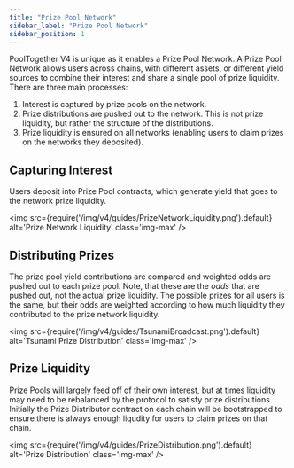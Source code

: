 ```yaml
---
title: "Prize Pool Network"
sidebar_label: "Prize Pool Network"
sidebar_position: 1
---
```


PoolTogether V4 is unique as it enables a Prize Pool Network.  A Prize Pool Network allows users across chains, with different assets, or different yield sources to combine their interest and share a single pool of prize liquidity.  There are three main processes:

1. Interest is captured by prize pools on the network.
2. Prize distributions are pushed out to the network.  This is not prize liquidity, but rather the structure of the distributions.
3. Prize liquidity is ensured on all networks (enabling users to claim prizes on the networks they deposited).

## Capturing Interest

Users deposit into Prize Pool contracts, which generate yield that goes to the network prize liquidity.

<img
  src={require('/img/v4/guides/PrizeNetworkLiquidity.png').default}
  alt='Prize Network Liquidity'
  class='img-max'
/>

## Distributing Prizes

The prize pool yield contributions are compared and weighted odds are pushed out to each prize pool.  Note, that these are the *odds* that are pushed out, not the actual prize liquidity.  The possible prizes for all users is the same, but their odds are weighted according to how much liquidity they contributed to the prize network liquidity.

<img
  src={require('/img/v4/guides/TsunamiBroadcast.png').default}
  alt='Tsunami Prize Distribution'
  class='img-max'
/>

## Prize Liquidity

Prize Pools will largely feed off of their own interest, but at times liquidity may need to be rebalanced by the protocol to satisfy prize distributions. Initially the Prize Distributor contract on each chain will be bootstrapped to ensure there is always enough liqudity for users to claim prizes on that chain. 

<img
  src={require('/img/v4/guides/PrizeDistribution.png').default}
  alt='Prize Distribution'
  class='img-max'
/>
